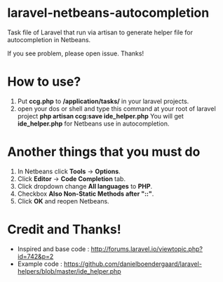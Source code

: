 laravel-netbeans-autocompletion
===============================

Task file of Laravel that run via artisan to generate helper file for autocompletion in Netbeans.

If you see problem, please open issue. Thanks!

How to use?
===========

1. Put **ccg.php** to **/application/tasks/** in your laravel projects.
2. open your dos or shell and type this command at your root of laravel project **php artisan ccg:save ide_helper.php**
You will get **ide_helper.php** for Netbeans use in autocompletion.

Another things that you must do
==============================

1. In Netbeans click **Tools** -> **Options**.
2. Click **Editor** -> **Code Completion** tab.
3. Click dropdown change **All languages** to **PHP**.
4. Checkbox **Also Non-Static Methods after "::"**.
5. Click **OK** and reopen Netbeans.

Credit and Thanks!
==================

- Inspired and base code : http://forums.laravel.io/viewtopic.php?id=742&p=2
- Example code : https://github.com/danielboendergaard/laravel-helpers/blob/master/ide_helper.php
